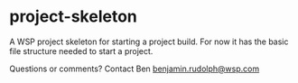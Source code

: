 # project-skeleton
A WSP project skeleton for starting a project build. For now it has the basic file structure needed to start a project.

Questions or comments? Contact Ben <benjamin.rudolph@wsp.com>
